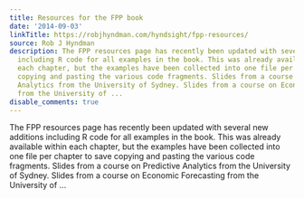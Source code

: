 ```yaml
---
title: Resources for the FPP book
date: '2014-09-03'
linkTitle: https://robjhyndman.com/hyndsight/fpp-resources/
source: Rob J Hyndman
description: The FPP resources page has recently been updated with several new additions
  including R code for all examples in the book. This was already available within
  each chapter, but the examples have been collected into one file per chapter to save
  copying and pasting the various code fragments. Slides from a course on Predictive
  Analytics from the University of Sydney. Slides from a course on Economic Forecasting
  from the University of ...
disable_comments: true
---
```

The FPP resources page has recently been updated with several new additions including R code for all examples in the book. This was already available within each chapter, but the examples have been collected into one file per chapter to save copying and pasting the various code fragments. Slides from a course on Predictive Analytics from the University of Sydney. Slides from a course on Economic Forecasting from the University of ...
